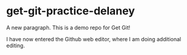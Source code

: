 # get-git-practice-delaney

A new paragraph.
This is a demo repo for Get Git!

I have now entered the Github web editor, where I am doing additional editing. 